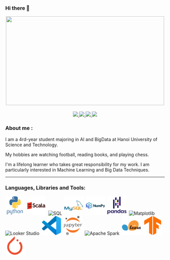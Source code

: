 ### Hi there 👋

<!-- Image -->
<div align="center">
  <img src="https://media.giphy.com/media/dWesBcTLavkZuG35MI/giphy.gif" width="500" height="280"/>
</div>

</br>
<!-- Link Social Network -->
<div id="badges" align="center">

  <a href="https://www.hackerrank.com/lhduc02/">
    <img src="https://img.shields.io/badge/Hackerrank-89d16b?style=for-the-badge&logo=HackerRank&logoColor=white">
  </a>
  <a href="https://www.linkedin.com/in/lhduc02/">
    <img src="https://img.shields.io/badge/LinkedIn-blue?style=for-the-badge&logo=linkedin&logoColor=white">
  </a>
  <a href="https://code.viblo.asia/users/duc.lh205067">
    <img src="https://img.shields.io/badge/Viblo%20Code-grey?style=for-the-badge&logo=viblo&logoColor=black">
  </a>
  <a href="https://developers.google.com/profile/u/lhduc02/">
    <img src="https://img.shields.io/badge/Google%20Dev-b0b30b?style=for-the-badge&logo=google&logoColor=black">
  </a>
</div>

### About me :

I am a 4rd-year student majoring in AI and BigData at Hanoi University of Science and Technology.

My hobbies are watching football, reading books, and playing chess.

I'm a lifelong learner who takes great responsibility for my work. I am particularly interested in Machine Learning and Big Data Techniques.

---

### Languages, Libraries and Tools:
<div>
  <img src="https://github.com/devicons/devicon/blob/master/icons/python/python-original-wordmark.svg" title="Python" alt="Python" width="60" height="60"/>&nbsp;
  <img src="https://github.com/devicons/devicon/blob/master/icons/scala/scala-original-wordmark.svg" title="Scala" alt="Scala" width="60" height="60"/>&nbsp;
  <img src="https://symbols.getvecta.com/stencil_28/61_sql-database-generic.90b41636a8.svg" title="SQL"  alt="SQL" width="60" height="60"/>&nbsp;
  <img src="https://github.com/devicons/devicon/blob/master/icons/mysql/mysql-original-wordmark.svg" title="MySQL"  alt="MySQL" width="60" height="60"/>&nbsp;
  <img src="https://github.com/devicons/devicon/blob/master/icons/numpy/numpy-original-wordmark.svg" title="Numpy"  alt="Numpy" width="60" height="60"/>&nbsp;
  <img src="https://github.com/devicons/devicon/blob/master/icons/pandas/pandas-original-wordmark.svg" title="Pandas"  alt="Pandas" width="60" height="60"/>&nbsp;
  <img src="https://upload.wikimedia.org/wikipedia/commons/0/01/Created_with_Matplotlib-logo.svg" title="Matplotlib"  alt="Matplotlib" width="60" height="60"/>&nbsp;
  <img src="https://www.svgrepo.com/show/354012/looker-icon.svg" title="Looker Studio"  alt="Looker Studio" width="60" height="60"/>&nbsp;
  <img src="https://github.com/devicons/devicon/blob/master/icons/vscode/vscode-original.svg" title="VS Code"  alt="VS Code" width="60" height="60"/>&nbsp;
  <img src="https://github.com/devicons/devicon/blob/master/icons/jupyter/jupyter-original-wordmark.svg" title="Jupyter Notebook"  alt="Jupyter Notebook" width="60" height="60"/>&nbsp;
  <img src="https://upload.wikimedia.org/wikipedia/commons/f/f3/Apache_Spark_logo.svg" title="Apache Spark"  alt="Apache Spark" width="60" height="60"/>&nbsp;
  <img src="https://github.com/devicons/devicon/blob/master/icons/scikitlearn/scikitlearn-original.svg" title="Scikit learn"  alt="Scikit learn" width="60" height="60"/>&nbsp;
  <img src="https://github.com/devicons/devicon/blob/master/icons/tensorflow/tensorflow-original.svg" title="Tensorflow"  alt="Tensorflow" width="60" height="60"/>&nbsp;
  <img src="https://github.com/devicons/devicon/blob/master/icons/pytorch/pytorch-original.svg" title="PyTorch"  alt="PyTorch" width="60" height="60"/>&nbsp;
</div>

